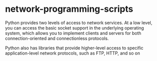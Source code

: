 # network-programming-scripts
Python provides two levels of access to network services. At a low level, you can access the basic socket support in the underlying operating system, which allows you to implement clients and servers for both connection-oriented and connectionless protocols.

Python also has libraries that provide higher-level access to specific application-level network protocols, such as FTP, HTTP, and so on
